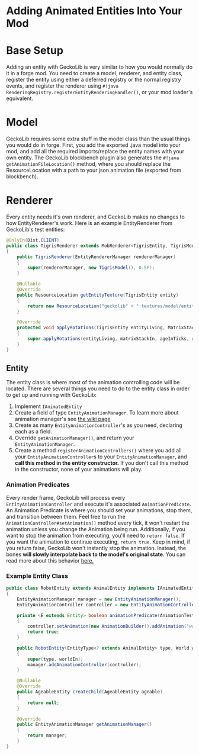 # Adding Animated Entities Into Your Mod

# Base Setup
Adding an entity with GeckoLib is very similar to how you would normally do it in a forge mod. You need to create a model, renderer, and entity class, register the entity using either a deferred registry or the normal registry events, and register the renderer using `#!java RenderingRegistry.registerEntityRenderingHandler()`, or your mod loader's equivalent.

# Model

GeckoLib requires some extra stuff in the model class than the usual things you would do in forge. First, you add the exported .java model into your mod, and add all the required imports/replace the entity names with your own entity. The GeckoLib blockbench plugin also generates the `#!java getAnimationFileLocation()` method, where you should replace the ResourceLocation with a path to your json animation file (exported from blockbench).

# Renderer
Every entity needs it's own renderer, and GeckoLib makes no changes to how EntityRenderer's work. Here is an example EntityRenderer from GeckoLib's test entities:

```java
@OnlyIn(Dist.CLIENT)
public class TigrisRenderer extends MobRenderer<TigrisEntity, TigrisModel>
{
	public TigrisRenderer(EntityRendererManager rendererManager)
	{
		super(rendererManager, new TigrisModel(), 0.5F);
	}

	@Nullable
	@Override
	public ResourceLocation getEntityTexture(TigrisEntity entity)
	{
		return new ResourceLocation("geckolib" + ":textures/model/entity/tigris.png");
	}

	@Override
	protected void applyRotations(TigrisEntity entityLiving, MatrixStack matrixStackIn, float ageInTicks, float rotationYaw, float partialTicks)
	{
		super.applyRotations(entityLiving, matrixStackIn, ageInTicks, rotationYaw, partialTicks);
	}
}
```

## Entity
The entity class is where most of the animation controlling code will be located. There are several things you need to do to the entity class in order to get up and running with GeckoLib:

1. Implement `IAnimatedEntity`
2. Create a field of type `EntityAnimationManager`. To learn more about animation manager's see [the wiki page](../Animation-Managers)
3. Create as many `EntityAnimationController`'s as you need, declaring each as a field.
4. Override `getAnimationManager()`, and return your `EntityAnimationManager`.
5. Create a method `registerAnimationControllers()` where you add all your `EntityAnimationController`s to your `EntityAnimationManager`, and **call this method in the entity constructor.** If you don't call this method in the constructor, none of your animations will play.

### Animation Predicates
Every render frame, GeckoLib will process every `EntityAnimationController` and execute it's associated `AnimationPredicate`. An Animation Predicate is where you should set your animations, stop them, and transition between them. Feel free to run the `AnimationController#setAnimation()` method every tick, it won't restart the animation unless you change the Animation being run. Additionally, if you want to stop the animation from executing, you'll need to `return false`. If you want the animation to continue executing, `return true`. Keep in mind, if you return false, GeckoLib won't instantly stop the animation. Instead, the bones **will slowly interpolate back to the model's original state**. You can read more about this behavior [here.](../Animation-Managers#changing-reset-speeds)

### Example Entity Class
```java
public class RobotEntity extends AnimalEntity implements IAnimatedEntity
{
	EntityAnimationManager manager = new EntityAnimationManager();
	EntityAnimationController controller = new EntityAnimationController(this, "walkController", 20, this::animationPredicate);

	private <E extends Entity> boolean animationPredicate(AnimationTestEvent<E> event)
	{
		controller.setAnimation(new AnimationBuilder().addAnimation("walk"));
		return true;
	}

	public RobotEntity(EntityType<? extends AnimalEntity> type, World worldIn)
	{
		super(type, worldIn);
		manager.addAnimationController(controller);
	}

	@Nullable
	@Override
	public AgeableEntity createChild(AgeableEntity ageable)
	{
		return null;
	}

	@Override
	public EntityAnimationManager getAnimationManager()
	{
		return manager;
	}
}
```